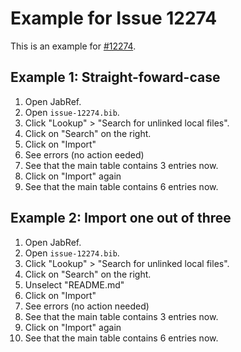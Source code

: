 # Example for Issue 12274

This is an example for [#12274](https://github.com/JabRef/jabref/issues/12274).

## Example 1: Straight-foward-case

1. Open JabRef.
2. Open `issue-12274.bib`.
3. Click "Lookup" > "Search for unlinked local files".
4. Click on "Search" on the right.
5. Click on "Import"
6. See errors (no action eeded)
7. See that the main table contains 3 entries now.
8. Click on "Import" again
9. See that the main table contains 6 entries now.

## Example 2: Import one out of three

1. Open JabRef.
2. Open `issue-12274.bib`.
3. Click "Lookup" > "Search for unlinked local files".
4. Click on "Search" on the right.
5. Unselect "README.md"
6. Click on "Import"
7. See errors (no action needed)
8. See that the main table contains 3 entries now.
9. Click on "Import" again
10. See that the main table contains 6 entries now.
